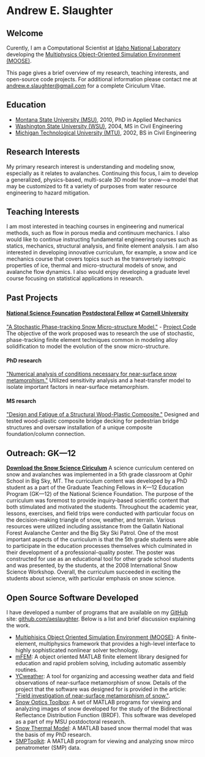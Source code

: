 Andrew E. Slaughter
==============

Welcome
-----------
Curently, I am a Computational Scientist at [Idaho National Laboratory](http://www.inl.gov) developing the [Multiphysics Object-Oriented Simulation Environment (MOOSE)](http://mooseframework.org).

This page gives a brief overview of my research, teaching interests, and open-source code projects. For additional information please contact me at [andrew.e.slaughter@gmail.com](mailto::andrew.e.slaughter@gmail.com) for a complete Ciriculum Vitae.

Education
-----------

* [Montana State University (MSU)](http://www.montana.edu), 2010, PhD in Applied Mechanics
* [Washington State University (WSU)](http://www.wsu.edu), 2004, MS in Civil Engineering
* [Michigan Technological University (MTU)](http://www.mtu.edu), 2002, BS in Civil Engineering

Research Interests
--------------------
My primary research interest is understanding and modeling snow, especially as it relates to avalanches. Continuing this focus, I aim to develop a generalized, physics-based, multi-scale 3D model for snow—a model that may be customized to fit a variety of purposes from water resource engineering to hazard mitigation.

Teaching Interests
--------------------
I am most interested in teaching courses in engineering and numerical methods, such as flow in porous media and continuum mechanics. I also would like to continue instructing fundamental engineering courses such as statics, mechanics, structural analysis, and finite element analysis. I am also interested in developing innovative curriculum, for example, a snow and ice mechanics course that covers topics such as the transversely isotropic properties of ice, thermal and micro-structural models of snow, and avalanche flow dynamics. I also would enjoy developing a graduate level course focusing on statistical applications in research.

Past Projects
--------------
#### [National Science Founcation](http://www.nsf.gov) [Postdoctoral Fellow](http://www.nsf.gov/funding/pgm_summ.jsp?pims_id=503144) at [Cornell University](http://www.cornell.edu)
["A Stochastic Phase-tracking Snow Micro-structure Model."](http://www.nsf.gov/awardsearch/showAward.do?AwardNumber=1049501) - [Project Code](http://aeslaughter.github.com/postdoc)
The objective of the work proposed was to research the use of stochastic, phase-tracking finite element techniques common in modeling alloy solidification to model the evolution of the snow micro-structure.

#### PhD research
["Numerical analysis of conditions necessary for near-surface snow metamorphism."](http://etd.lib.montana.edu/etd/view/item.php?id=1097)
Utilized sensitivity analysis and a heat-transfer model to isolate important factors in near-surface metamorphism. 

#### MS resarch
["Design and Fatigue of a Structural Wood-Plastic Composite."](http://www.dissertations.wsu.edu/Thesis/Summer2004/a_slaughter_072704.pdf)
Designed and tested wood-plastic composite bridge decking for pedestrian bridge structures and oversaw installation of a unique composite foundation/column connection.

Outreach: GK—12
-------------------
[**Download the Snow Science Ciriculum**](http://aeslaughter.github.com/docs/snowscience.pdf)
A science curriculum centered on snow and avalanches was implemented in a 5th grade classroom at Ophir School in Big Sky, MT. The curriculum content was developed by a PhD student as a part of the Graduate Teaching Fellows in K—12 Education Program (GK—12) of the National Science Foundation. The purpose of the curriculum was foremost to provide inquiry-based scientific content that both stimulated and motivated the students. Throughout the academic year, lessons, exercises, and field trips were conducted with particular focus on the decision-making triangle of snow, weather, and terrain. Various resources were utilized including assistance from the Gallatin National Forest Avalanche Center and the Big Sky Ski Patrol. One of the most important aspects of the curriculum is that the 5th grade students were able to participate in the education processes themselves which culminated in their development of a professional-quality poster. The poster was constructed for use as an educational tool for other grade school students and was presented, by the students, at the 2008 International Snow Science Workshop. Overall, the curriculum succeeded in exciting the students about science, with particular emphasis on snow science.

Open Source Software Developed
--------------------------------------
I have developed a number of programs that are available on my [GitHub](http://github.com) site: [github.com/aeslaughter](http://github.com/aeslaughter). Below is a list and brief discussion explaining the work.

* [Multiphisics Object Oriented Simulation Environment (MOOSE)](http://mooseframework.org): A finite-element, multiphysics framework that provides a high-level interface to highly sophisticated nonlinear solver technology.
* [mFEM](http://aeslaughter.github.com/mFEM): A object oriented MATLAB finite element library designed for education and rapid problem solving, including automatic assembly routines. 
* [YCweather](http://aeslaughter.github.com/YCweather):  A tool for organizing and accessing weather data and field observations of near-surface metamorphism of snow. Details
of the project that the software was designed for is provided in the article:  ["Field investigation of near-surface metamorphism of snow."](http://www.igsoc.org:8080/journal/57/203/j10J090.pdf).
* [Snow Optics Toolbox](http://github.com/aeslaughter/optics): A set of MATLAB programs for viewing and analyzing images of snow developed for the study of the Bidirectional Reflectance Distribution Function (BRDF). This software was developed as a part of my MSU postdoctoral research.
* [Snow Thermal Model](http://github.com/aeslaughter/thermal): A MATLAB based snow thermal model that was the basis of my PhD research.
* [SMPToolkit](http://github.com/aeslaughter/SMPtoolkit): A MATLAB program for viewing and analyzing snow mirco penatrometer (SMP) data. 
